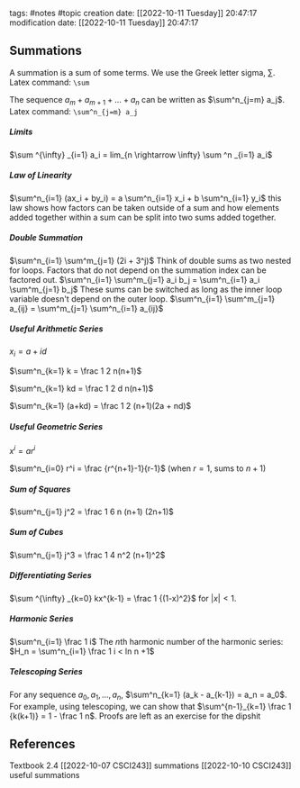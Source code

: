 tags: #notes #topic
creation date: [[2022-10-11 Tuesday]] 20:47:17
modification date: [[2022-10-11 Tuesday]] 20:47:17

## Summations
A summation is a sum of some terms. We use the Greek letter sigma, $\sum$.
Latex command: `\sum`

The sequence $a_m + a_{m+1} + ... + a_n$ can be written as $\sum^n_{j=m} a_j$.
Latex command: `\sum^n_{j=m} a_j`

##### Limits
$\sum ^{\infty} _{i=1} a_i = lim_{n \rightarrow \infty} \sum ^n _{i=1} a_i$

##### Law of Linearity
$\sum^n_{i=1} (ax_i + by_i) = a \sum^n_{i=1} x_i + b \sum^n_{i=1} y_i$
this law shows how factors can be taken outside of a sum and how elements added together within a sum can be split into two sums added together.

##### Double Summation
$\sum^n_{i=1} \sum^m_{j=1} (2i + 3^j)$
Think of double sums as two nested for loops.
Factors that do not depend on the summation index can be factored out.
$\sum^n_{i=1} \sum^m_{j=1} a_i b_j = \sum^n_{i=1} a_i \sum^m_{j=1} b_j$
These sums can be switched as long as the inner loop variable doesn't depend on the outer loop.
$\sum^n_{i=1} \sum^m_{j=1} a_{ij} = \sum^m_{j=1} \sum^n_{i=1} a_{ij}$

##### Useful Arithmetic Series
$x_i = a + id$

$\sum^n_{k=1} k = \frac 1 2 n(n+1)$

$\sum^n_{k=1} kd = \frac 1 2 d n(n+1)$

$\sum^n_{k=1} (a+kd) = \frac 1 2 (n+1)(2a + nd)$

##### Useful Geometric Series
$x^i = ar^i$

$\sum^n_{i=0} r^i = \frac {r^{n+1}-1}{r-1}$
(when $r = 1$, sums to $n+1$)

##### Sum of Squares
$\sum^n_{j=1} j^2 = \frac 1 6 n (n+1) (2n+1)$

##### Sum of Cubes
$\sum^n_{j=1} j^3 = \frac 1 4 n^2 (n+1)^2$

##### Differentiating Series
$\sum ^{\infty} _{k=0} kx^{k-1} = \frac 1 {(1-x)^2}$
for $|x| < 1$.

##### Harmonic Series
$\sum^n_{i=1} \frac 1 i$
The $n$th harmonic number of the harmonic series:
$H_n = \sum^n_{i=1} \frac 1 i < ln n +1$

##### Telescoping Series
For any sequence $a_0, a_1, ... , a_n$, $\sum^n_{k=1} (a_k - a_{k-1}) = a_n = a_0$.
For example, using telescoping, we can show that $\sum^{n-1}_{k=1} \frac 1 {k(k+1)} = 1 - \frac 1 n$.
Proofs are left as an exercise for the dipshit


## References
Textbook 2.4
[[2022-10-07 CSCI243]] summations
[[2022-10-10 CSCI243]] useful summations